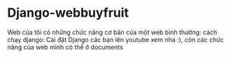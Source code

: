 # Django-webbuyfruit
Web của tôi có những chức năng cơ bản của một web bình thường:
cách chạy django:
Cài đặt Django
 các bạn lên youtube xem nha :), còn các chức năng của web mình có thể ở documents
